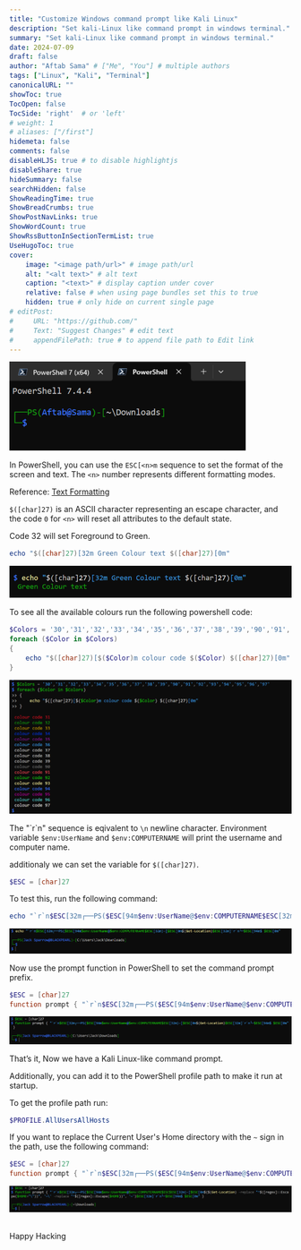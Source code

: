 ```yaml
---
title: "Customize Windows command prompt like Kali Linux"
description: "Set kali-Linux like command prompt in windows terminal."
summary: "Set kali-Linux like command prompt in windows terminal."
date: 2024-07-09
draft: false
author: "Aftab Sama" # ["Me", "You"] # multiple authors
tags: ["Linux", "Kali", "Terminal"]
canonicalURL: ""
showToc: true
TocOpen: false
TocSide: 'right'  # or 'left'
# weight: 1
# aliases: ["/first"]
hidemeta: false
comments: false
disableHLJS: true # to disable highlightjs
disableShare: true
hideSummary: false
searchHidden: false
ShowReadingTime: true
ShowBreadCrumbs: true
ShowPostNavLinks: true
ShowWordCount: true
ShowRssButtonInSectionTermList: true
UseHugoToc: true
cover:
    image: "<image path/url>" # image path/url
    alt: "<alt text>" # alt text
    caption: "<text>" # display caption under cover
    relative: false # when using page bundles set this to true
    hidden: true # only hide on current single page
# editPost:
#     URL: "https://github.com/"
#     Text: "Suggest Changes" # edit text
#     appendFilePath: true # to append file path to Edit link
---
```



![windows terminal prompt image](images/windows-terminal-prompt.png#center)

In PowerShell, you can use the `ESC[<n>m` sequence to set the format of the screen and text. The `<n>` number represents different formatting modes.

Reference: [Text Formatting](https://learn.microsoft.com/en-us/windows/console/console-virtual-terminal-sequences#text-formatting)

`$([char]27)` is an ASCII character representing an escape character, and the code `0` for `<n>` will reset all attributes to the default state.

Code 32 will set Foreground to Green.
```powershell
echo "$([char]27)[32m Green Colour text $([char]27)[0m"

```
![Foreground Green Colour text](images/Foreground-Green.png#center)

To see all the available colours run the following powershell code:
```powershell
$Colors = '30','31','32','33','34','35','36','37','38','39','90','91','92','93','94','95','96','97'
foreach ($Color in $Colors)
{
    echo "$([char]27)[$($Color)m colour code $($Color) $([char]27)[0m"
}
```

![All Foreground Colours](images/all-foreground-colours.png#center)

The "\`r\`n" sequence is eqivalent to `\n` newline character.
Environment variable `$env:UserName` and `$env:COMPUTERNAME` will print the username and computer name.

additionaly we can set the variable for `$([char]27)`.
```powershell
$ESC = [char]27
```
To test this, run the following command:
```powershell
echo "`r`n$ESC[32m┌──PS($ESC[94m$env:UserName@$env:COMPUTERNAME$ESC[32m)-[$ESC[0m$(Get-Location)$ESC[32m]`r`n└─$ESC[94m$ $ESC[0m"
```

![Test Custom Prompt](images/test-custom-prompt.png#center)

Now use the prompt function in PowerShell to set the command prompt prefix.
```powershell
$ESC = [char]27
function prompt { "`r`n$ESC[32m┌──PS($ESC[94m$env:UserName@$env:COMPUTERNAME$ESC[32m)-[$ESC[0m$(Get-Location)$ESC[32m]`r`n└─$ESC[94m$ $ESC[0m" }
```

![Set Custom Prompt](images/set-custom-command-prompt.png#center)

That’s it, Now we have a Kali Linux-like command prompt.

Additionally, you can add it to the PowerShell profile path to make it run at startup.

To get the profile path run:
```powershell
$PROFILE.AllUsersAllHosts
```

If you want to replace the Current User's Home directory with the `~` sign in the path, use the following command:
```powershell
$ESC = [char]27
function prompt { "`r`n$ESC[32m┌──PS($ESC[94m$env:UserName@$env:COMPUTERNAME$ESC$ESC[32m)-[$ESC[0m$($(Get-Location) -replace "^$([regex]::Escape($HOME+"\"))", '~\' -replace "^$([regex]::Escape($HOME))", '~')$ESC[32m]`r`n└─$ESC[94m$ $ESC[0m" }
```

![Custom Prompt with ~ sign](images/Custom-Prompt-with-tilde-sign.png#center)

<br>
Happy Hacking